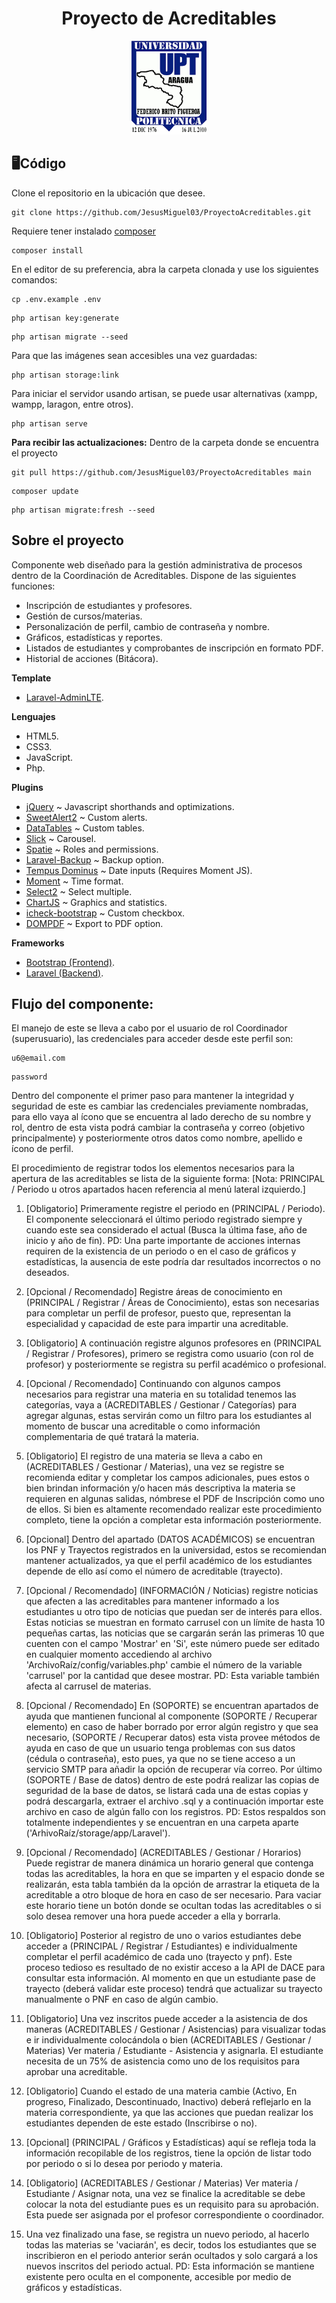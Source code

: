 <h1 align="center">Proyecto de Acreditables</h1>

<p align="center">
    <img src="./public/vendor/img/logo.png" width="120" height="150">
</p>

## 🖥Código
Clone el repositorio en la ubicación que desee.
```
git clone https://github.com/JesusMiguel03/ProyectoAcreditables.git
```
Requiere tener instalado [composer](https://getcomposer.org/download/)
```
composer install
```
En el editor de su preferencia, abra la carpeta clonada y use los siguientes comandos:
```
cp .env.example .env
```
```
php artisan key:generate
```
```
php artisan migrate --seed
```
Para que las imágenes sean accesibles una vez guardadas:
```
php artisan storage:link
```
Para iniciar el servidor usando artisan, se puede usar alternativas (xampp, wampp, laragon, entre otros).
```
php artisan serve
```
<strong>Para recibir las actualizaciones:</strong>
Dentro de la carpeta donde se encuentra el proyecto
```
git pull https://github.com/JesusMiguel03/ProyectoAcreditables main
```
```
composer update
```
```
php artisan migrate:fresh --seed
```

## Sobre el proyecto

Componente web diseñado para la gestión administrativa de procesos dentro de la Coordinación de Acreditables. Dispone de las siguientes funciones:

- Inscripción de estudiantes y profesores.
- Gestión de cursos/materias.
- Personalización de perfil, cambio de contraseña y nombre.
- Gráficos, estadísticas y reportes.
- Listados de estudiantes y comprobantes de inscripción en formato PDF.
- Historial de acciones (Bitácora).

**Template**
- [Laravel-AdminLTE](https://github.com/jeroennoten/Laravel-AdminLTE).

**Lenguajes**
- HTML5.
- CSS3.
- JavaScript.
- Php.

**Plugins**
- [jQuery](https://jquery.com/download/) ~ Javascript shorthands and optimizations.
- [SweetAlert2](https://sweetalert2.github.io) ~ Custom alerts.
- [DataTables](https://datatables.net) ~ Custom tables.
- [Slick](http://kenwheeler.github.io/slick/) ~ Carousel.
- [Spatie](https://spatie.be/docs/laravel-permission/v5/introduction) ~ Roles and permissions.
- [Laravel-Backup](https://spatie.be/docs/laravel-backup/v6/introduction) ~ Backup option.
- [Tempus Dominus](https://getdatepicker.com/5-4/) ~ Date inputs (Requires Moment JS).
- [Moment](https://momentjs.com/) ~ Time format.
- [Select2](https://select2.org/) ~ Select multiple.
- [ChartJS](https://www.chartjs.org/) ~ Graphics and statistics.
- [icheck-bootstrap](https://bantikyan.github.io/icheck-bootstrap/) ~ Custom checkbox.
- [DOMPDF](https://github.com/barryvdh/laravel-dompdf) ~ Export to PDF option.

**Frameworks**
- [Bootstrap (Frontend)](https://getbootstrap.com/docs/4.6/getting-started/introduction/).
- [Laravel (Backend)](https://laravel.com/docs/8.x/installation).


## Flujo del componente:
El manejo de este se lleva a cabo por el usuario de rol Coordinador (superusuario), las credenciales para acceder desde este perfil son:
```
u6@email.com
```
```
password
```
Dentro del componente el primer paso para mantener la integridad y seguridad de este es cambiar las credenciales previamente nombradas, para ello vaya al ícono que se encuentra al lado derecho de su nombre y rol, dentro de esta vista podrá cambiar la contraseña y correo (objetivo principalmente) y posteriormente otros datos como nombre, apellido e ícono de perfil.

El procedimiento de registrar todos los elementos necesarios para la apertura de las acreditables se lista de la siguiente forma:
[Nota: PRINCIPAL / Periodo u otros apartados hacen referencia al menú lateral izquierdo.]

1. [Obligatorio] Primeramente registre el periodo en (PRINCIPAL / Periodo). El componente seleccionará el último periodo registrado siempre y cuando este sea considerado el actual (Busca la última fase, año de inicio y año de fin). PD: Una parte importante de acciones internas requiren de la existencia de un periodo o en el caso de gráficos y estadísticas, la ausencia de este podría dar resultados incorrectos o no deseados.

2. [Opcional / Recomendado] Registre áreas de conocimiento en (PRINCIPAL / Registrar / Áreas de Conocimiento), estas son necesarias para completar un perfil de profesor, puesto que, representan la especialidad y capacidad de este para impartir una acreditable.

3. [Obligatorio] A continuación registre algunos profesores en (PRINCIPAL / Registrar / Profesores), primero se registra como usuario (con rol de profesor) y posteriormente se registra su perfil académico o profesional.

4. [Opcional / Recomendado] Continuando con algunos campos necesarios para registrar una materia en su totalidad tenemos las categorías, vaya a (ACREDITABLES / Gestionar / Categorías) para agregar algunas, estas servirán como un filtro para los estudiantes al momento de buscar una acreditable o como información complementaria de qué tratará la materia.

5. [Obligatorio] El registro de una materia se lleva a cabo en (ACREDITABLES / Gestionar / Materias), una vez se registre se recomienda editar y completar los campos adicionales, pues estos o bien brindan información y/o hacen más descriptiva la materia se requieren en algunas salidas, nómbrese el PDF de Inscripción como uno de ellos. Si bien es altamente recomendado realizar este procedimiento completo, tiene la opción a completar esta información posteriormente.

6. [Opcional] Dentro del apartado (DATOS ACADÉMICOS) se encuentran los PNF y Trayectos registrados en la universidad, estos se recomiendan mantener actualizados, ya que el perfil académico de los estudiantes depende de ello así como el número de acreditable (trayecto).

7. [Opcional / Recomendado] (INFORMACIÓN / Noticias) registre noticias que afecten a las acreditables para mantener informado a los estudiantes u otro tipo de noticias que puedan ser de interés para ellos. Estas noticias se muestran en formato carrusel con un límite de hasta 10 pequeñas cartas, las noticias que se cargarán serán las primeras 10 que cuenten con el campo 'Mostrar' en 'Si', este número puede ser editado en cualquier momento accediendo al archivo 'ArchivoRaíz/config/variables.php' cambie el número de la variable 'carrusel' por la cantidad que desee mostrar. PD: Esta variable también afecta al carrusel de materias.

8. [Opcional / Recomendado] En (SOPORTE) se encuentran apartados de ayuda que mantienen funcional al componente (SOPORTE / Recuperar elemento) en caso de haber borrado por error algún registro y que sea necesario, (SOPORTE / Recuperar datos) esta vista provee métodos de ayuda en caso de que un usuario tenga problemas con sus datos (cédula o contraseña), esto pues, ya que no se tiene acceso a un servicio SMTP para añadir la opción de recuperar vía correo. Por último (SOPORTE / Base de datos) dentro de este podrá realizar las copias de seguridad de la base de datos, se listará cada una de estas copias y podrá descargarla, extraer el archivo .sql y a continuación importar este archivo en caso de algún fallo con los registros. PD: Estos respaldos son totalmente independientes y se encuentran en una carpeta aparte ('ArhivoRaíz/storage/app/Laravel').

9. [Opcional / Recomendado] (ACREDITABLES / Gestionar / Horarios) Puede registrar de manera dinámica un horario general que contenga todas las acreditables, la hora en que se imparten y el espacio donde se realizarán, esta tabla también da la opción de arrastrar la etiqueta de la acreditable a otro bloque de hora en caso de ser necesario. Para vaciar este horario tiene un botón donde se ocultan todas las acreditables o si solo desea remover una hora puede acceder a ella y borrarla.

10. [Obligatorio] Posterior al registro de uno o varios estudiantes debe acceder a (PRINCIPAL / Registrar / Estudiantes) e individualmente completar el perfil académico de cada uno (trayecto y pnf). Este proceso tedioso es resultado de no existir acceso a la API de DACE para consultar esta información. Al momento en que un estudiante pase de trayecto (deberá validar este proceso) tendrá que actualizar su trayecto manualmente o PNF en caso de algún cambio.

11. [Obligatorio] Una vez inscritos puede acceder a la asistencia de dos maneras (ACREDITABLES / Gestionar / Asistencias) para visualizar todas e ir individualmente colocándola o bien (ACREDITABLES / Gestionar / Materias) Ver materia / Estudiante - Asistencia y asignarla. El estudiante necesita de un 75% de asistencia como uno de los requisitos para aprobar una acreditable.

12. [Obligatorio] Cuando el estado de una materia cambie (Activo, En progreso, Finalizado, Descontinuado, Inactivo) deberá reflejarlo en la materia correspondiente, ya que las acciones que puedan realizar los estudiantes dependen de este estado (Inscribirse o no).

13. [Opcional] (PRINCIPAL / Gráficos y Estadísticas) aquí se refleja toda la información recopilable de los registros, tiene la opción de listar todo por periodo o si lo desea por periodo y materia.

14. [Obligatorio] (ACREDITABLES / Gestionar / Materias) Ver materia / Estudiante / Asignar nota, una vez se finalice la acreditable se debe colocar la nota del estudiante pues es un requisito para su aprobación. Esta puede ser asignada por el profesor correspondiente o coordinador.

15. Una vez finalizado una fase, se registra un nuevo periodo, al hacerlo todas las materias se 'vaciarán', es decir, todos los estudiantes que se inscribieron en el periodo anterior serán ocultados y solo cargará a los nuevos inscritos del periodo actual. PD: Esta información se mantiene existente pero oculta en el componente, accesible por medio de gráficos y estadísticas.
